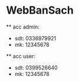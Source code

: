 # WebBanSach
** acc admin: 
- sdt: 0336979921 
- mk: 12345678

** acc user: 
- sdt: 0399526640
- mk: 12345678

            
